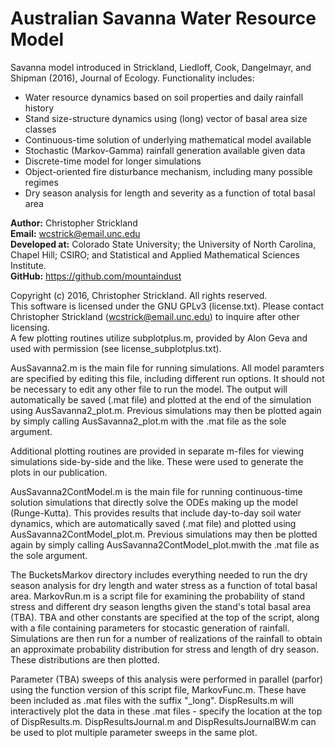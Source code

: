 # Australian Savanna Water Resource Model
Savanna model introduced in Strickland, Liedloff, Cook, 
Dangelmayr, and Shipman (2016), Journal of Ecology. Functionality includes:
- Water resource dynamics based on soil properties and daily rainfall history
- Stand size-structure dynamics using (long) vector of basal area size classes
- Continuous-time solution of underlying mathematical model available
- Stochastic (Markov-Gamma) rainfall generation available given data
- Discrete-time model for longer simulations
- Object-oriented fire disturbance mechanism, including many possible regimes
- Dry season analysis for length and severity as a function of total basal area

**Author:** Christopher Strickland  
**Email:** wcstrick@email.unc.edu  
**Developed at:** Colorado State University; the University of North Carolina, Chapel Hill;
    CSIRO; and Statistical and Applied Mathematical Sciences Institute.  
**GitHub:** https://github.com/mountaindust  

Copyright (c) 2016, Christopher Strickland. All rights reserved.  
This software is licensed under the GNU GPLv3 (license.txt). Please contact 
Christopher Strickland (wcstrick@email.unc.edu) to inquire after other licensing.  
A few plotting routines utilize subplotplus.m, provided by Alon Geva and used
with permission (see license_subplotplus.txt).

AusSavanna2.m is the main file for running simulations. All model paramters are
specified by editing this file, including different run options. It should not
be necessary to edit any other file to run the model. The output will automatically
be saved (.mat file) and plotted at the end of the simulation using 
AusSavanna2_plot.m. Previous simulations may then be plotted again by simply
calling AusSavanna2_plot.m with the .mat file as the sole argument.

Additional plotting routines are provided in separate m-files for viewing
simulations side-by-side and the like. These were used to generate the plots in
our publication.

AusSavanna2ContModel.m is the main file for running continuous-time solution
simulations that directly solve the ODEs making up the model (Runge-Kutta). 
This provides results that include day-to-day soil water dynamics, which are
automatically saved (.mat file) and plotted using AusSavanna2ContModel_plot.m. 
Previous simulations may then be plotted again by simply calling
AusSavanna2ContModel_plot.mwith the .mat file as the sole argument.

The BucketsMarkov directory includes everything needed to run the dry season
analysis for dry length and water stress as a function of total basal area.
MarkovRun.m is a script file for examining the probability of stand stress and
different dry season lengths given the stand's total basal area (TBA). TBA and 
other constants are specified at the top of the script, along with a file
containing parameters for stocastic generation of rainfall. Simulations are then
run for a number of realizations of the rainfall to obtain an approximate
probability distribution for stress and length of dry season. These distributions
are then plotted.

Parameter (TBA) sweeps of this analysis were performed in parallel (parfor) using 
the function version of this script file, MarkovFunc.m. These have been included 
as .mat files with the suffix "_long". DispResults.m will interactively plot the 
data in these .mat files - specify the location at the top of DispResults.m. 
DispResultsJournal.m and DispResultsJournalBW.m can be used to plot multiple 
parameter sweeps in the same plot.